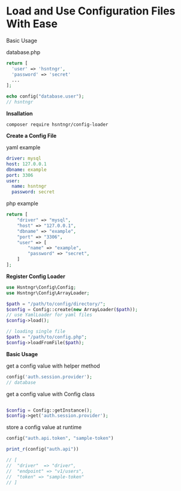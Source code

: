 # Load and Use Configuration Files With Ease

Basic Usage

database.php

```php
return [
  'user' => 'hsntngr',
  'password' => 'secret'
  ...
];
```

```php
echo config("database.user");
// hsntngr
```

**Insallation**

`composer require hsntngr/config-loader`

**Create a Config File**

yaml example
```yaml
driver: mysql
host: 127.0.0.1
dbname: example
port: 3306
user:
  name: hsntngr
  password: secret
```
php example
```php
return [
    "driver" => "mysql",
    "host" => "127.0.0.1",
    "dbname" => "example",
    "port" => "3306",
    "user" => [
        "name" => "example",
        "password" => "secret",
    ]
];
```

**Register Config Loader**

```php
use Hsntngr\Config\Config;
use Hsntngr\Config\ArrayLoader;

$path = "/path/to/config/directory/";
$config = Config::create(new ArrayLoader($path));
// use YamlLoader for yaml files
$config->load();

// loading single file
$path = "/path/to/config.php";
$config->loadFromFile($path);
```

**Basic Usage**

get a config value with helper method

```php
config('auth.session.provider');
// database
```

get a config value with Config class
```php

$config = Config::getInstance();
$config->get('auth.session.provider');

```

store a config value at runtime
```php
config("auth.api.token", "sample-token")

print_r(config("auth.api"))

// [
//  "driver"  => "driver",
//  "endpoint" => "v1/users",
//  "token" => "sample-token" 
// ]
```
